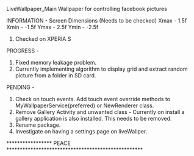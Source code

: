 LiveWallpaper_Main
Wallpaper for controlling facebook pictures

INFORMATION - 
Screen Dimensions (Needs to be checked) 
Xmax - 1.5f Xmin - -1.5f 
Ymax - 2.5f Ymin - -2.5f 
1. Checked on XPERIA S

PROGRESS - 
1. Fixed memory leakage problem. 
2. Currently implementing algorithm to display grid and extract random picture from a folder in SD card.

PENDING - 
1. Check on touch events. Add touch event override methods to MyWallpaperService(preferred) or NewRenderer class. 
2. Remove Gallery Activity and unwanted class -
Currently on install a gallery application is also installed. This needs to be removed.
3. Rename package.
4. Investigate on having a settings page on liveWallper.

***************** PEACE ***************************************************